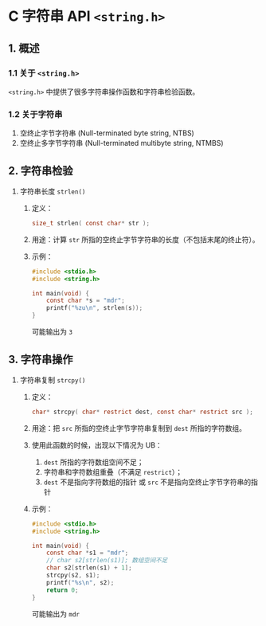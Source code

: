 # C 字符串 API `<string.h>`

## 1. 概述

### 1.1 关于 `<string.h>`

`<string.h>` 中提供了很多字符串操作函数和字符串检验函数。

### 1.2 关于字符串

1. 空终止字节字符串 (Null-terminated byte string, NTBS)
2. 空终止多字节字符串 (Null-terminated multibyte string, NTMBS)

## 2. 字符串检验

1. 字符串长度 `strlen()`
   1. 定义：

      ```c
      size_t strlen( const char* str );
      ```

   2. 用途：计算 `str` 所指的空终止字节字符串的长度（不包括末尾的终止符）。
   3. 示例：

      ```c
      #include <stdio.h>
      #include <string.h>
      
      int main(void) {
          const char *s = "mdr";
          printf("%zu\n", strlen(s));
      }
      ```

      可能输出为 `3`

## 3. 字符串操作

1. 字符串复制 `strcpy()`
   1. 定义：

      ```c
      char* strcpy( char* restrict dest, const char* restrict src );
      ```

   2. 用途：把 `src` 所指的空终止字节字符串复制到 `dest` 所指的字符数组。
   3. 使用此函数的时候，出现以下情况为 UB：
      1. `dest` 所指的字符数组空间不足；
      2. 字符串和字符数组重叠（不满足 `restrict`）；
      3. `dest` 不是指向字符数组的指针 或 `src` 不是指向空终止字节字符串的指针
   4. 示例：

      ```c
      #include <stdio.h>
      #include <string.h>
      
      int main(void) {
          const char *s1 = "mdr";
          // char s2[strlen(s1)]; 数组空间不足
          char s2[strlen(s1) + 1];
          strcpy(s2, s1);
          printf("%s\n", s2);
          return 0;
      }
      ```

      可能输出为 `mdr`
